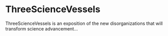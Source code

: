 # ThreeScienceVessels
ThreeScienceVessels is an exposition of the new disorganizations that will transform science advancement...
